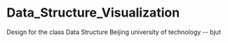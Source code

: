 # Data_Structure_Visualization
Design for the class Data Structure
Beijing university of technology -- bjut